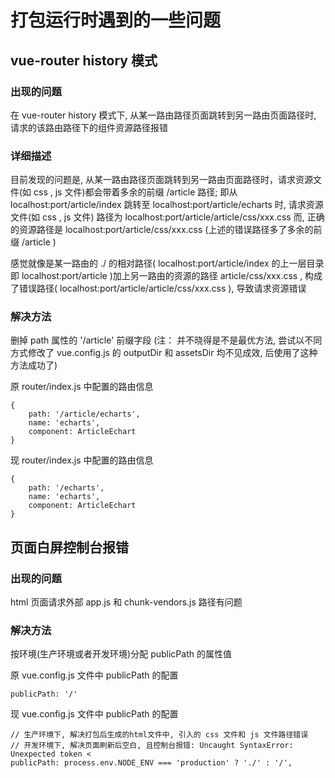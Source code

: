 # 打包运行时遇到的一些问题

## vue-router history 模式

### 出现的问题
在 vue-router history 模式下, 从某一路由路径页面跳转到另一路由页面路径时, 请求的该路由路径下的组件资源路径报错

### 详细描述
目前发现的问题是, 从某一路由路径页面跳转到另一路由页面路径时，请求资源文件(如 css , js 文件)都会带着多余的前缀 /article 路径;
即从 localhost:port/article/index 跳转至 localhost:port/article/echarts 时, 请求资源文件(如 css , js 文件) 路径为 localhost:port/article/article/css/xxx.css
而, 正确的资源路径是 localhost:port/article/css/xxx.css (上述的错误路径多了多余的前缀 /article )

感觉就像是某一路由的 ./ 的相对路径( localhost:port/article/index 的上一层目录即 localhost:port/article )加上另一路由的资源的路径 article/css/xxx.css , 
构成了错误路径( localhost:port/article/article/css/xxx.css ), 导致请求资源错误

### 解决方法
删掉 path 属性的 '/article' 前缀字段
(注： 并不晓得是不是最优方法, 尝试以不同方式修改了 vue.config.js 的 outputDir 和 assetsDir 均不见成效, 后使用了这种方法成功了)

原 router/index.js 中配置的路由信息
```
{
    path: '/article/echarts',
    name: 'echarts',
    component: ArticleEchart
}
```

现 router/index.js 中配置的路由信息
```
{
    path: '/echarts',
    name: 'echarts',
    component: ArticleEchart
}
```

## 页面白屏控制台报错

### 出现的问题
html 页面请求外部 app.js 和 chunk-vendors.js 路径有问题

### 解决方法
按环境(生产环境或者开发环境)分配 publicPath 的属性值

原 vue.config.js 文件中 publicPath 的配置
```
publicPath: '/'
```
现 vue.config.js 文件中 publicPath 的配置
```
// 生产环境下, 解决打包后生成的html文件中, 引入的 css 文件和 js 文件路径错误
// 开发环境下, 解决页面刷新后空白, 且控制台报错: Uncaught SyntaxError: Unexpected token <
publicPath: process.env.NODE_ENV === 'production' ? './' : '/',
```